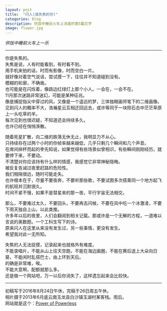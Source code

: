 ```yaml
---
layout: post
title:  "闪人(或失焦的你)"
categories: blog
description: 供饭中睡前火车上消遣的第5篇文字
image: flower.jpg
---
```



 
 *供饭中睡前火车上一乐*
 


--- 

  
你是失焦的。      
失焦是说，人有时能看到，有时看不到。        
用手机来拍的话，时而有影像，时而空白一片。       
就好像对着空气说话，尝试摸一下，往往并不知道碰到没有。          
模糊的轮廓，不确凿。                        
也可能是在闪烁着，像路边红绿灯上那个小人。一会在，一会不在。   
11月那次迷路非常迷幻，可能是某种征兆。           
像是捕捉指尖中穿过的风，又像是一个遥远的梦，三体独眼画师笔下的二维画像。            
见到闪人的概率不大，浩瀚星云互相迂回远去，或许等同于一块陨石击中茫茫草原上一头吃草的羊。     
每次见到也很迟疑，不知道还会持续多久。     
也许已经在悄悄涣散。 

随着死星扩散，向二维的跌落无休无止，我明显力不从心。                        
只持续存在过两个小时的你帧率越来越低，几乎只剩几个瞬间和几个声音。                  
在席间摔杯而起的李先知说，如果觉得有些场景似曾相识，有些瞬间刚刚经历，就要停下来，不要动。         
不清楚对你应该持有什么样的情感，我感觉它非常神秘隐晦。       
被反复告诫过夜里赶路的危险性。    
我们相隔很远，随时可能走失。          
也许根本在于，尽量不要夜奔，不要听那些歌，不要试图多次搭乘同一个地方起飞的航班并沉默很久。                 
时间不紧不慢，如果不是彗星来的那一夜，平行宇宙无法相交。  

那么，不要难过太久，不要回头，不要再去问候，不要在风中吃一个冰激凌，不要下雨天独自上山，以此类推。     
许多年以后的夜里，人们会翻阅到相关记载。那或许是一个无解的方程，一道难以言说的奥数题。一个工科生写下的诗。                
原来闪人在这里从来没有发生过，另一些事情，更没有发生。                                     
希望我对此一无所知。

失焦的人无法捉摸，记录起来也就格外有难度。                       
不能录唱片，不能从山上往天空跑，不能在海边画圈，不能在赛后送上大朵向日葵，不能闲时乱搭巴士，由上环到天后。                          
的确是非常难，唉。             
不能大意啊，配额就那么多。            
还是做一个网站吧，万一以后你消失了，这样遗忘起来会比较快。               


---
初稿写于2016年8月24日午休，完稿于26日周五午休。            
相片摄于2013年6月底云南玉龙县白沙镇玉湖村某客栈。雨后。        
网站就是这个：[Power of Powerless](wangshourong.sardine2.com)
